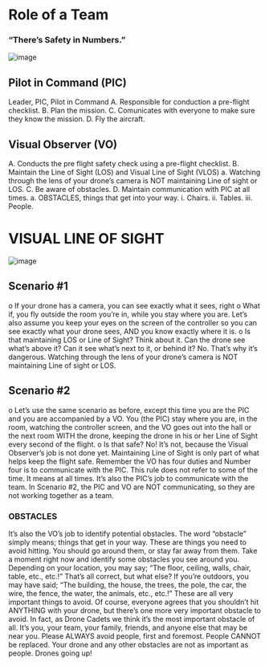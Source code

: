 # Role of a Team

### “There’s Safety in Numbers.”

 ![image](https://github.com/ions29/cpp-reading-material/assets/127531384/bb2cd97b-b0b2-4abb-8b2a-a15603a6cc8c)

## Pilot in Command (PIC)

Leader, PIC, Pilot in Command
A.	Responsible for conduction a pre-flight checklist.
B.	Plan the mission.
C.	Comunicates with everyone to make sure they know the mission.
D.	Fly the aircraft.

  
## Visual Observer (VO)

A.	Conducts the pre flight safety check using a pre-flight checklist.
B.	Maintain the Line of Sight (LOS) and Visual Line of Sight (VLOS)
a.	Watching through the lens of your drone’s camera is NOT maintaining Line of sight or LOS.
C.	Be aware of obstacles.
D.	Maintain communication with PIC at all times.
a.	OBSTACLES, things that get into your way.
i.	Chairs.
ii.	Tables.
iii.	People.


# VISUAL LINE OF SIGHT

![image](https://github.com/ions29/cpp-reading-material/assets/127531384/20d4f78f-4a6a-4682-aabe-6d271b7f77b5)




## Scenario #1

o	If your drone has a camera, you can see exactly what it sees, right
o	What if, you fly outside the room you’re in, while you stay where you are. Let’s also assume you keep your eyes on the screen of the controller so you can see exactly what your drone sees, AND you know exactly where it is.
o	Is that maintaining LOS or Line of Sight?
Think about it. Can the drone see what’s above it? Can it see what’s next to it, or behind it? No. That’s why it’s dangerous. Watching through the lens of your drone’s camera is NOT maintaining Line of sight or LOS.


## Scenario #2

o	Let’s use the same scenario as before, except this time you are the PIC and you are accompanied by a VO. You (the PIC) stay where you are, in the room, watching the controller screen, and the VO goes out into the hall or the next room WITH the drone, keeping the drone in his or her Line of Sight every second of the flight.
o	Is that safe?
No! It’s not, because the Visual Observer’s job is not done yet. Maintaining Line of Sight is only part of what helps keep the flight safe.
Remember the VO has four duties and Number four is to communicate with the PIC. This rule does not refer to some of the time. It means at all times. It’s also the PIC’s job to communicate with the team. In Scenario #2, the PIC and VO are NOT communicating, so they are not working together as a team.


### OBSTACLES

It’s also the VO’s job to identify potential obstacles. The word “obstacle” simply means; things that get in your way. These are things you need to avoid hitting. You should go around them, or stay far away from them.
Take a moment right now and identify some obstacles you see around you.
Depending on your location, you may say; “The floor, ceiling, walls, chair, table, etc., etc.!”
That’s all correct, but what else? If you’re outdoors, you may have said; “The building, the house, the trees, the pole, the car, the wire, the fence, the water, the animals, etc., etc.!”
These are all very important things to avoid. Of course, everyone agrees that you shouldn’t hit ANYTHING with your drone, but there’s one more very important obstacle to avoid. In fact, as Drone Cadets we think it’s the most important obstacle of all. It’s you, your team, your family, friends, and anyone else that may be near you. Please ALWAYS avoid people, first and foremost. People CANNOT be replaced. Your drone and any other obstacles are not as important as people.
Drones going up!

 

